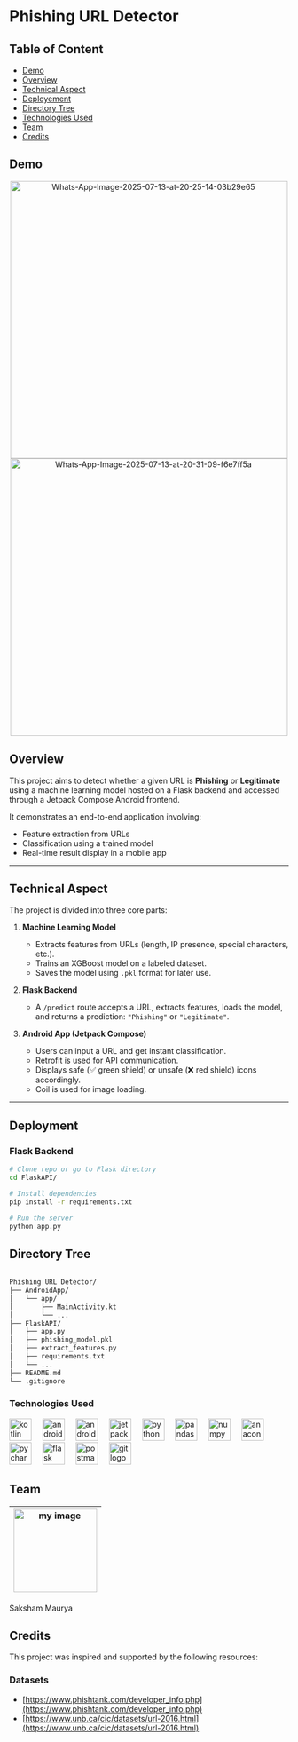 # Phishing URL Detector

## Table of Content
  * [Demo](#demo)
  * [Overview](#overview)
  * [Technical Aspect](#technical-aspect)
  * [Deployement](#deployement)
  * [Directory Tree](#directory-tree)
  * [Technologies Used](#technologies-used)
  * [Team](#team)
  * [Credits](#credits)




## Demo

<p align="center">
 <a href="https://ibb.co/B5pg18QJ"><img src="https://i.ibb.co/DHJ7q3vF/Whats-App-Image-2025-07-13-at-20-25-14-03b29e65.jpg" alt="Whats-App-Image-2025-07-13-at-20-25-14-03b29e65" height = "500" widht = "50%"></a>
<a href="https://ibb.co/DxSccYH"><img src="https://i.ibb.co/rC1883R/Whats-App-Image-2025-07-13-at-20-31-09-f6e7ff5a.jpg" alt="Whats-App-Image-2025-07-13-at-20-31-09-f6e7ff5a" height = "500" widht = "50%"></a>
</p>


## Overview

This project aims to detect whether a given URL is **Phishing** or **Legitimate** using a machine learning model hosted on a Flask backend and accessed through a Jetpack Compose Android frontend.

It demonstrates an end-to-end application involving:
- Feature extraction from URLs
- Classification using a trained model
- Real-time result display in a mobile app

---

## Technical Aspect

The project is divided into three core parts:

1. **Machine Learning Model**
   - Extracts features from URLs (length, IP presence, special characters, etc.).
   - Trains an XGBoost model on a labeled dataset.
   - Saves the model using `.pkl` format for later use.

2. **Flask Backend**
   - A `/predict` route accepts a URL, extracts features, loads the model, and returns a prediction: `"Phishing"` or `"Legitimate"`.

3. **Android App (Jetpack Compose)**
   - Users can input a URL and get instant classification.
   - Retrofit is used for API communication.
   - Displays safe (✅ green shield) or unsafe (❌ red shield) icons accordingly.
   - Coil is used for image loading.

---

## Deployment

### Flask Backend

```bash
# Clone repo or go to Flask directory
cd FlaskAPI/

# Install dependencies
pip install -r requirements.txt

# Run the server
python app.py
```

## Directory Tree



```bash

Phishing URL Detector/
├── AndroidApp/
│   └── app/
│       ├── MainActivity.kt
│       └── ...
├── FlaskAPI/
│   ├── app.py
│   ├── phishing_model.pkl
│   ├── extract_features.py
│   ├── requirements.txt
│   └── ...
├── README.md
└── .gitignore

```

### Technologies Used

<div align="left">
  <img src="https://cdn.jsdelivr.net/gh/devicons/devicon/icons/kotlin/kotlin-original.svg" height="40" alt="kotlin logo"  />
  <img width="12" />
  <img src="https://cdn.simpleicons.org/android/3DDC84" height="40" alt="android logo"  />
  <img width="12" />
  <img src="https://cdn.simpleicons.org/androidstudio/3DDC84" height="40" alt="androidstudio logo"  />
  <img width="12" />
  <img src="https://cdn.jsdelivr.net/gh/devicons/devicon/icons/jetpackcompose/jetpackcompose-original.svg" height="40" alt="jetpackcompose logo"  />
  <img width="12" />
  <img src="https://cdn.jsdelivr.net/gh/devicons/devicon/icons/python/python-original.svg" height="40" alt="python logo"  />
  <img width="12" />
  <img src="https://cdn.jsdelivr.net/gh/devicons/devicon/icons/pandas/pandas-original.svg" height="40" alt="pandas logo"  />
  <img width="12" />
  <img src="https://cdn.jsdelivr.net/gh/devicons/devicon/icons/numpy/numpy-original.svg" height="40" alt="numpy logo"  />
  <img width="12" />
  <img src="https://cdn.simpleicons.org/anaconda/44A833" height="40" alt="anaconda logo"  />
  <img width="12" />
  <img src="https://skillicons.dev/icons?i=pycharm" height="40" alt="pycharm logo"  />
  <img width="12" />
  <img src="https://cdn.jsdelivr.net/gh/devicons/devicon/icons/flask/flask-original.svg" height="40" alt="flask logo"  />
  <img width="12" />
  <img src="https://cdn.simpleicons.org/postman/FF6C37" height="40" alt="postman logo"  />
  <img width="12" />
  <img src="https://cdn.jsdelivr.net/gh/devicons/devicon/icons/git/git-original.svg" height="40" alt="git logo"  />
</div>

## Team
<a href="https://ibb.co/p6B1zx13"><img src="https://i.ibb.co/6c7yPmy4/Whats-App-Image-2025-07-01-at-13-26-16-37a821cc.jpg" alt="my image" border="0" height ="150" /></a> |
-|
Saksham Maurya


## Credits
This project was inspired and supported by the following resources:

### Datasets
- [https://www.phishtank.com/developer_info.php](https://www.phishtank.com/developer_info.php)
- [https://www.unb.ca/cic/datasets/url-2016.html](https://www.unb.ca/cic/datasets/url-2016.html)

